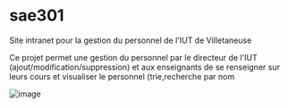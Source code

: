 # sae301
Site intranet pour la gestion du personnel de l'IUT de Villetaneuse

Ce projet permet une gestion du personnel par le directeur de l'IUT (ajout/modification/suppression)
et aux enseignants de se renseigner sur leurs cours et visualiser le personnel (trie,recherche par nom

![image](https://github.com/romainwgr/sae301/assets/133527033/3beb866e-9ce4-4c2b-9cbe-b6de7f1d92e5)
